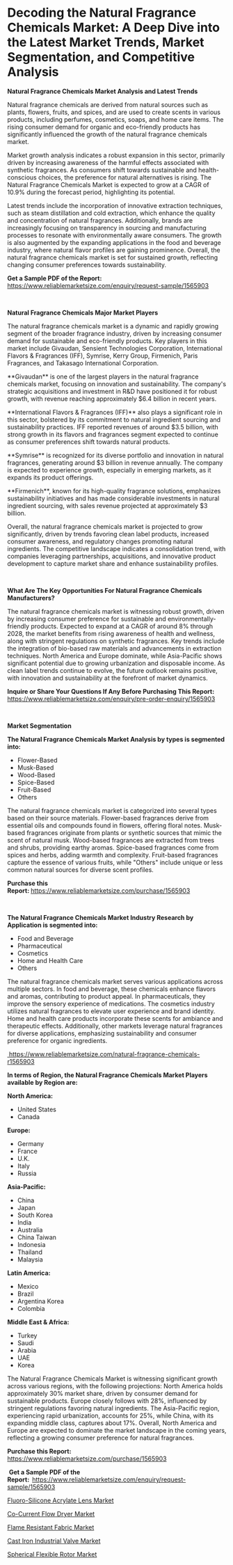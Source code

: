 <p><h1>Decoding the Natural Fragrance Chemicals Market: A Deep Dive into the Latest Market Trends, Market Segmentation, and Competitive Analysis</h1></p><p><strong>Natural Fragrance Chemicals Market Analysis and Latest Trends</strong></p>
<p><p>Natural fragrance chemicals are derived from natural sources such as plants, flowers, fruits, and spices, and are used to create scents in various products, including perfumes, cosmetics, soaps, and home care items. The rising consumer demand for organic and eco-friendly products has significantly influenced the growth of the natural fragrance chemicals market.</p><p>Market growth analysis indicates a robust expansion in this sector, primarily driven by increasing awareness of the harmful effects associated with synthetic fragrances. As consumers shift towards sustainable and health-conscious choices, the preference for natural alternatives is rising. The Natural Fragrance Chemicals Market is expected to grow at a CAGR of 10.9% during the forecast period, highlighting its potential.</p><p>Latest trends include the incorporation of innovative extraction techniques, such as steam distillation and cold extraction, which enhance the quality and concentration of natural fragrances. Additionally, brands are increasingly focusing on transparency in sourcing and manufacturing processes to resonate with environmentally aware consumers. The growth is also augmented by the expanding applications in the food and beverage industry, where natural flavor profiles are gaining prominence. Overall, the natural fragrance chemicals market is set for sustained growth, reflecting changing consumer preferences towards sustainability.</p></p>
<p><strong>Get a Sample PDF of the Report:&nbsp;</strong> <a href="https://www.reliablemarketsize.com/enquiry/request-sample/1565903?utm_campaign=3117&utm_medium=2&utm_source=Github&utm_content=ia&utm_term=31032025&utm_id=natural-fragrance-chemicals">https://www.reliablemarketsize.com/enquiry/request-sample/1565903</a></p>
<p>&nbsp;</p>
<p><strong>Natural Fragrance Chemicals Major Market Players</strong></p>
<p><p>The natural fragrance chemicals market is a dynamic and rapidly growing segment of the broader fragrance industry, driven by increasing consumer demand for sustainable and eco-friendly products. Key players in this market include Givaudan, Sensient Technologies Corporation, International Flavors & Fragrances (IFF), Symrise, Kerry Group, Firmenich, Paris Fragrances, and Takasago International Corporation.</p><p>**Givaudan** is one of the largest players in the natural fragrance chemicals market, focusing on innovation and sustainability. The company's strategic acquisitions and investment in R&D have positioned it for robust growth, with revenue reaching approximately $6.4 billion in recent years. </p><p>**International Flavors & Fragrances (IFF)** also plays a significant role in this sector, bolstered by its commitment to natural ingredient sourcing and sustainability practices. IFF reported revenues of around $3.5 billion, with strong growth in its flavors and fragrances segment expected to continue as consumer preferences shift towards natural products.</p><p>**Symrise** is recognized for its diverse portfolio and innovation in natural fragrances, generating around $3 billion in revenue annually. The company is expected to experience growth, especially in emerging markets, as it expands its product offerings.</p><p>**Firmenich**, known for its high-quality fragrance solutions, emphasizes sustainability initiatives and has made considerable investments in natural ingredient sourcing, with sales revenue projected at approximately $3 billion.</p><p>Overall, the natural fragrance chemicals market is projected to grow significantly, driven by trends favoring clean label products, increased consumer awareness, and regulatory changes promoting natural ingredients. The competitive landscape indicates a consolidation trend, with companies leveraging partnerships, acquisitions, and innovative product development to capture market share and enhance sustainability profiles.</p></p>
<p>&nbsp;</p>
<p><strong>What Are The Key Opportunities For Natural Fragrance Chemicals Manufacturers?</strong></p>
<p><p>The natural fragrance chemicals market is witnessing robust growth, driven by increasing consumer preference for sustainable and environmentally-friendly products. Expected to expand at a CAGR of around 8% through 2028, the market benefits from rising awareness of health and wellness, along with stringent regulations on synthetic fragrances. Key trends include the integration of bio-based raw materials and advancements in extraction techniques. North America and Europe dominate, while Asia-Pacific shows significant potential due to growing urbanization and disposable income. As clean label trends continue to evolve, the future outlook remains positive, with innovation and sustainability at the forefront of market dynamics.</p></p>
<p><strong>Inquire or Share Your Questions If Any Before Purchasing This Report:</strong> <a href="https://www.reliablemarketsize.com/enquiry/pre-order-enquiry/1565903?utm_campaign=3117&utm_medium=2&utm_source=Github&utm_content=ia&utm_term=31032025&utm_id=natural-fragrance-chemicals">https://www.reliablemarketsize.com/enquiry/pre-order-enquiry/1565903</a></p>
<p>&nbsp;</p>
<p><strong>Market Segmentation</strong></p>
<p><strong>The Natural Fragrance Chemicals Market Analysis by types is segmented into:</strong></p>
<p><ul><li>Flower-Based</li><li>Musk-Based</li><li>Wood-Based</li><li>Spice-Based</li><li>Fruit-Based</li><li>Others</li></ul></p>
<p><p>The natural fragrance chemicals market is categorized into several types based on their source materials. Flower-based fragrances derive from essential oils and compounds found in flowers, offering floral notes. Musk-based fragrances originate from plants or synthetic sources that mimic the scent of natural musk. Wood-based fragrances are extracted from trees and shrubs, providing earthy aromas. Spice-based fragrances come from spices and herbs, adding warmth and complexity. Fruit-based fragrances capture the essence of various fruits, while "Others" include unique or less common natural sources for diverse scent profiles.</p></p>
<p><strong>Purchase this Report:&nbsp;</strong><a href="https://www.reliablemarketsize.com/purchase/1565903?utm_campaign=3117&utm_medium=2&utm_source=Github&utm_content=ia&utm_term=31032025&utm_id=natural-fragrance-chemicals">https://www.reliablemarketsize.com/purchase/1565903</a></p>
<p>&nbsp;</p>
<p><strong>The Natural Fragrance Chemicals Market Industry Research by Application is segmented into:</strong></p>
<p><ul><li>Food and Beverage</li><li>Pharmaceutical</li><li>Cosmetics</li><li>Home and Health Care</li><li>Others</li></ul></p>
<p><p>The natural fragrance chemicals market serves various applications across multiple sectors. In food and beverage, these chemicals enhance flavors and aromas, contributing to product appeal. In pharmaceuticals, they improve the sensory experience of medications. The cosmetics industry utilizes natural fragrances to elevate user experience and brand identity. Home and health care products incorporate these scents for ambiance and therapeutic effects. Additionally, other markets leverage natural fragrances for diverse applications, emphasizing sustainability and consumer preference for organic ingredients.</p></p>
<p><a href="https://www.reliablemarketsize.com/natural-fragrance-chemicals-r1565903?utm_campaign=3117&utm_medium=2&utm_source=Github&utm_content=ia&utm_term=31032025&utm_id=natural-fragrance-chemicals">&nbsp;https://www.reliablemarketsize.com/natural-fragrance-chemicals-r1565903</a></p>
<p><strong>In terms of Region, the Natural Fragrance Chemicals Market Players available by Region are:</strong></p>
<p>
    <p> <strong> North America: </strong>
        <ul>
            <li>United States</li>
            <li>Canada</li>
        </ul>
        </p> 
    <p> <strong> Europe: </strong>
        <ul>
            <li>Germany</li>
            <li>France</li>
            <li>U.K.</li>
            <li>Italy</li>
            <li>Russia</li>
        </ul>
        </p> 
    <p> <strong> Asia-Pacific: </strong>
        <ul>
            <li>China</li>
            <li>Japan</li>
            <li>South Korea</li>
            <li>India</li>
            <li>Australia</li>
            <li>China Taiwan</li>
            <li>Indonesia</li>
            <li>Thailand</li>
            <li>Malaysia</li>
        </ul>
        </p> 
    <p> <strong> Latin America: </strong>
        <ul>
            <li>Mexico</li>
            <li>Brazil</li>
            <li>Argentina Korea</li>
            <li>Colombia</li>
        </ul>
        </p> 
    <p> <strong> Middle East & Africa: </strong>
        <ul>
            <li>Turkey</li>
            <li>Saudi</li>
            <li>Arabia</li>
            <li>UAE</li>
            <li>Korea</li>
        </ul>
    </p>
    </p>
<p><p>The Natural Fragrance Chemicals Market is witnessing significant growth across various regions, with the following projections: North America holds approximately 30% market share, driven by consumer demand for sustainable products. Europe closely follows with 28%, influenced by stringent regulations favoring natural ingredients. The Asia-Pacific region, experiencing rapid urbanization, accounts for 25%, while China, with its expanding middle class, captures about 17%. Overall, North America and Europe are expected to dominate the market landscape in the coming years, reflecting a growing consumer preference for natural fragrances.</p></p>
<p><strong>Purchase this Report: </strong><a href="https://www.reliablemarketsize.com/purchase/1565903?utm_campaign=3117&utm_medium=2&utm_source=Github&utm_content=ia&utm_term=31032025&utm_id=natural-fragrance-chemicals">https://www.reliablemarketsize.com/purchase/1565903</a></p>
<p>&nbsp;<strong>Get a Sample PDF of the Report:&nbsp;&nbsp;</strong><a href="https://www.reliablemarketsize.com/enquiry/request-sample/1565903?utm_campaign=3117&utm_medium=2&utm_source=Github&utm_content=ia&utm_term=31032025&utm_id=natural-fragrance-chemicals">https://www.reliablemarketsize.com/enquiry/request-sample/1565903</a></p>
<p><strong></strong></p>
<p><p><a href="https://www.linkedin.com/pulse/examining-fluoro-silicone-acrylate-lens-market-growth-5d14f?utm_campaign=3117&utm_medium=2&utm_source=Github&utm_content=ia&utm_term=31032025&utm_id=natural-fragrance-chemicals">Fluoro-Silicone Acrylate Lens Market</a></p><p><a href="https://www.linkedin.com/pulse/comprehensive-analysis-co-current-flow-dryer-market-from-hv41f?utm_campaign=3117&utm_medium=2&utm_source=Github&utm_content=ia&utm_term=31032025&utm_id=natural-fragrance-chemicals">Co-Current Flow Dryer Market</a></p><p><a href="https://github.com/ancsyanagha/Market-Research-Report-List-1/blob/main/flame-resistant-fabric-market.md?utm_campaign=3117&utm_medium=2&utm_source=Github&utm_content=ia&utm_term=31032025&utm_id=natural-fragrance-chemicals">Flame Resistant Fabric Market</a></p><p><a href="https://www.linkedin.com/pulse/unpacking-cast-iron-industrial-valve-market-growth-whats-avgmf?utm_campaign=3117&utm_medium=2&utm_source=Github&utm_content=ia&utm_term=31032025&utm_id=natural-fragrance-chemicals">Cast Iron Industrial Valve Market</a></p><p><a href="https://www.linkedin.com/pulse/outlook-spherical-flexible-rotor-market-2025-2032-competitive-edgrf?utm_campaign=3117&utm_medium=2&utm_source=Github&utm_content=ia&utm_term=31032025&utm_id=natural-fragrance-chemicals">Spherical Flexible Rotor Market</a></p></p>